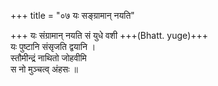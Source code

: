 +++
title = "०७ यः सङ्ग्रामान् नयति"

+++
यः संग्रामान् नयति सं युधे वशी +++(Bhatt. yuge)+++  
यः पुष्टानि संसृजति द्वयानि ।  
स्तौमीन्द्रं नाथितो जोहवीमि  
स नो मुञ्चत्व् अंहसः ॥